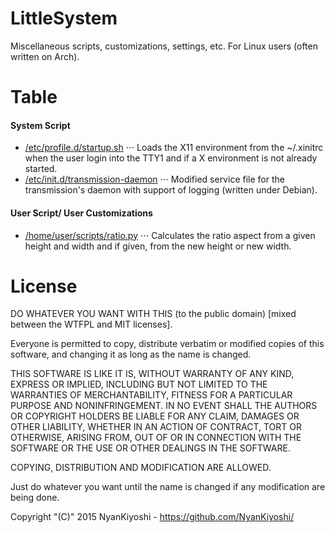 # LittleSystem
Miscellaneous scripts, customizations, settings, etc. For Linux users (often written on Arch).


Table
=====
#### System Script
- [/etc/profile.d/startup.sh](/etc/profile.d/startup.sh)
⋅⋅⋅ Loads the X11 environment from the ~/.xinitrc when the user login into the TTY1 and if a X environment is not already started.
- [/etc/init.d/transmission-daemon](/etc/init.d/transmission-daemon)
⋅⋅⋅ Modified service file for the transmission's daemon with support of logging (written under Debian).

#### User Script/ User Customizations
- [/home/user/scripts/ratio.py](/home/user/scripts/ratio.py)
⋅⋅⋅ Calculates the ratio aspect from a given height and width and if given, from the new height or new width.


License
=======
DO WHATEVER YOU WANT WITH THIS (to the public domain) [mixed between the WTFPL and MIT licenses].

Everyone is permitted to copy, distribute verbatim or modified copies of this software, and
changing it as long as the name is changed.

THIS SOFTWARE IS LIKE IT IS, WITHOUT WARRANTY OF ANY KIND, EXPRESS OR IMPLIED, INCLUDING BUT
NOT LIMITED TO THE WARRANTIES OF MERCHANTABILITY, FITNESS FOR A PARTICULAR PURPOSE AND
NONINFRINGEMENT. IN NO EVENT SHALL THE AUTHORS OR COPYRIGHT HOLDERS BE LIABLE FOR ANY CLAIM,
DAMAGES OR OTHER LIABILITY, WHETHER IN AN ACTION OF CONTRACT, TORT OR OTHERWISE, ARISING FROM,
OUT OF OR IN CONNECTION WITH THE SOFTWARE OR THE USE OR OTHER DEALINGS IN THE SOFTWARE.

COPYING, DISTRIBUTION AND MODIFICATION ARE ALLOWED.

Just do whatever you want until the name is changed if any modification are being done.


Copyright "(C)" 2015 NyanKiyoshi - https://github.com/NyanKiyoshi/
